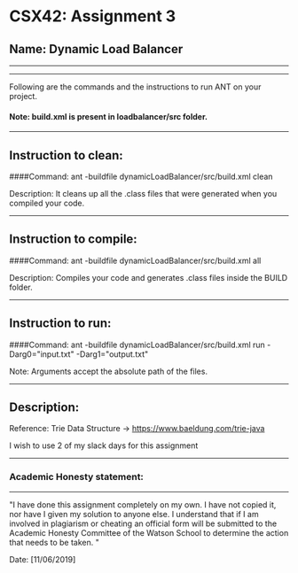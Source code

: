 # CSX42: Assignment 3
## Name: Dynamic Load Balancer

-----------------------------------------------------------------------
-----------------------------------------------------------------------


Following are the commands and the instructions to run ANT on your project.
#### Note: build.xml is present in loadbalancer/src folder.

-----------------------------------------------------------------------
## Instruction to clean:

####Command: ant -buildfile dynamicLoadBalancer/src/build.xml clean

Description: It cleans up all the .class files that were generated when you
compiled your code.

-----------------------------------------------------------------------
## Instruction to compile:

####Command: ant -buildfile dynamicLoadBalancer/src/build.xml all

Description: Compiles your code and generates .class files inside the BUILD folder.

-----------------------------------------------------------------------
## Instruction to run:

####Command: ant -buildfile dynamicLoadBalancer/src/build.xml run -Darg0="input.txt" -Darg1="output.txt"

Note: Arguments accept the absolute path of the files.


-----------------------------------------------------------------------
## Description:

Reference:
Trie Data Structure -> https://www.baeldung.com/trie-java

I wish to use 2 of my slack days for this assignment

-----------------------------------------------------------------------
### Academic Honesty statement:
-----------------------------------------------------------------------

"I have done this assignment completely on my own. I have not copied
it, nor have I given my solution to anyone else. I understand that if
I am involved in plagiarism or cheating an official form will be
submitted to the Academic Honesty Committee of the Watson School to
determine the action that needs to be taken. "

Date: [11/06/2019]


